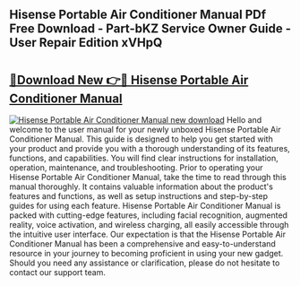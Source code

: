 ## Hisense Portable Air Conditioner Manual PDf Free Download - Part-bKZ Service Owner Guide - User Repair Edition xVHpQ

# <h2><a href="http://bc38955.oget.top/?id=Hisense+Portable+Air+Conditioner+Manual">🔗Download New 👉🔴 Hisense Portable Air Conditioner Manual</a></h2>

[![Hisense Portable Air Conditioner Manual new download](https://i.imgur.com/5g1atiW.png)](http://bc38955.oget.top/?id=Hisense+Portable+Air+Conditioner+Manual)
Hello and welcome to the user manual for your newly unboxed Hisense Portable Air Conditioner Manual. This guide is designed to help you get started with your product and provide you with a thorough understanding of its features, functions, and capabilities. You will find clear instructions for installation, operation, maintenance, and troubleshooting. Prior to operating your Hisense Portable Air Conditioner Manual, take the time to read through this manual thoroughly. It contains valuable information about the product's features and functions, as well as setup instructions and step-by-step guides for using each feature. Hisense Portable Air Conditioner Manual is packed with cutting-edge features, including facial recognition, augmented reality, voice activation, and wireless charging, all easily accessible through the intuitive user interface. Our expectation is that the Hisense Portable Air Conditioner Manual has been a comprehensive and easy-to-understand resource in your journey to becoming proficient in using your new gadget. Should you need any assistance or clarification, please do not hesitate to contact our support team.
